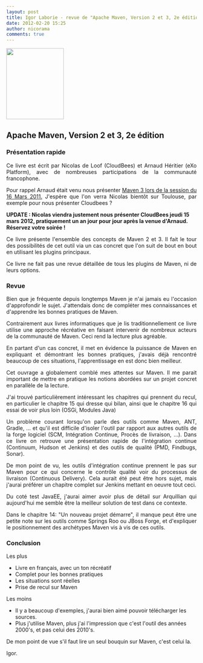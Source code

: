 ```yaml
---
layout: post
title: Igor Laborie - revue de "Apache Maven, Version 2 et 3, 2e édition 2011" offert par Toulouse JUG
date: 2012-02-20 15:25
author: nicorama
comments: true
---
```

<p><img class="alignleft" title="Apache Maven" src="http://www.pearson.fr/Resources/Titles/27440100487310/Images/27440100487310M.gif" alt="" width="152" height="188" /></p>
<h2>Apache Maven, Version 2 et 3, 2e édition</h2>
<h3>Présentation rapide</h3>
<p style="text-align: justify;">Ce livre est écrit par Nicolas de Loof (CloudBees) et Arnaud Héritier (eXo Platform), avec de nombreuses participations de la communauté francophone.</p>
<p style="text-align: justify;">Pour rappel Arnaud était venu nous présenter <a href="  http://www.slideshare.net/aheritier/toulouse-jug-apache-maven-3x">Maven 3 lors de la session du 16 Mars 2011.</a> J'espère que l'on verra Nicolas bientôt sur Toulouse, par exemple pour nous présenter Cloudbees ?</p>
<p><strong>UPDATE : Nicolas viendra justement nous présenter CloudBees jeudi 15 mars 2012, pratiquement un an jour pour jour après la venue d'Arnaud. Réservez votre soirée !</strong></p>
<p style="text-align: justify;">Ce livre présente l'ensemble des concepts de Maven 2 et 3. Il fait le tour des possibilités de cet outil via un cas concret que l'on suit de bout en bout en utilisant les plugins principaux.</p>
<p style="text-align: justify;">Ce livre ne fait pas une revue détaillée de tous les plugins de Maven, ni de leurs options.</p>
<h3>Revue</h3>
<p style="text-align: justify;">Bien que je fréquente depuis longtemps Maven je n'ai jamais eu l'occasion d'approfondir le sujet. J'attendais donc de compléter mes connaissances et d'apprendre les bonnes pratiques de Maven.</p>
<p style="text-align: justify;">Contrairement aux livres informatiques que je lis traditionnellement ce livre utilise une approche récréative en faisant intervenir de nombreux acteurs de la communauté de Maven. Ceci rend la lecture plus agréable.</p>
<p style="text-align: justify;">En partant d'un cas concret, il met en évidence la puissance de Maven en expliquant et démontrant les bonnes pratiques, j'avais déjà rencontré beaucoup de ces situations, l'apprentissage en est donc bien meilleur.</p>
<p style="text-align: justify;">Cet ouvrage a globalement comblé mes attentes sur Maven. Il me parait important de mettre en pratique les notions abordées sur un projet concret en parallèle de la lecture.</p>
<p style="text-align: justify;">J'ai trouvé particulièrement intéressant les chapitres qui prennent du recul, en particulier le chapitre 15 qui dresse qui bilan, ainsi que le chapitre 16 qui essai de voir plus loin (OSGi, Modules Java)</p>
<p style="text-align: justify;">Un problème courant lorsqu'on parle des outils comme Maven, ANT, Gradle, ... et qu'il est difficile d'isoler l'outil par rapport aux autres outils de la forge logiciel (SCM, Intégration Continue, Procès de livraison, ...). Dans ce livre on retrouve une présentation rapide de l'intégration continue (Continuum, Hudson et Jenkins) et des outils de qualité (PMD, Findbugs, Sonar).</p>
<p style="text-align: justify;">De mon point de vu, les outils d'intégration continue prennent le pas sur Maven pour ce qui concerne le contrôle qualité voir du processus de livraison (Continuous Delivery). Cela aurait été peut être hors sujet, mais j'aurai préférer un chapitre complet sur Jenkins mettant en oeuvre tout ceci.</p>
<p style="text-align: justify;">Du coté test JavaEE, j'aurai aimer avoir plus de détail sur Arquillian qui aujourd'hui me semble être la meilleur solution de test dans ce contexte.</p>
<p style="text-align: justify;">Dans le chapitre 14: "Un nouveau projet démarre", il manque peut être une petite note sur les outils comme Springs Roo ou JBoss Forge, et d'expliquer le positionnement des archétypes Maven vis à vis de ces outils.</p>
<h3>Conclusion</h3>
<p>Les plus</p>
<ul>
<li>Livre en français, avec un ton récréatif</li>
<li>Complet pour les bonnes pratiques</li>
<li>Les situations sont réelles</li>
<li>Prise de recul sur Maven</li>
</ul>
<p>Les moins</p>
<ul>
<li>Il y a beaucoup d'exemples, j'aurai bien aimé pouvoir télécharger les sources.</li>
<li>Plus j'utilise Maven, plus j'ai l'impression que c'est l'outil des années 2000's, et pas celui des 2010's.</li>
</ul>
<p>De mon point de vue s'il faut lire un seul bouquin sur Maven, c'est celui la.</p>
<p>Igor.</p>

